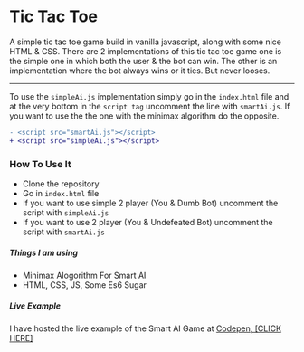 # Tic Tac Toe

A simple tic tac toe game build in vanilla javascript, along with some nice HTML & CSS.
There are 2 implementations of this tic tac toe game one is the simple one in which both the user & the bot can win. The other is an implementation where the bot always wins or it ties. But never looses. 

<hr />

To use the `simpleAi.js` implementation simply go in the `index.html` file and  at the very bottom in the `script tag` uncomment the line with `smartAi.js`. If you want to use the the one with the minimax algorithm do the opposite.

```diff
- <script src="smartAi.js"></script>
+ <script src="simpleAi.js"></script>
```

### How To Use It
* Clone the repository
* Go in `index.html` file 
* If you want to use simple 2 player (You & Dumb Bot) uncomment the script with `simpleAi.js`
* If you want to use 2 player (You & Undefeated Bot) uncomment the script with `smartAi.js`

##### Things I am using 
* Minimax Alogorithm For Smart AI
* HTML, CSS, JS, Some Es6 Sugar

##### Live Example

I have hosted the live example of the Smart AI Game at 
[Codepen, [CLICK HERE]](https://codepen.io/adeelibr/full/KRaBaQ/)